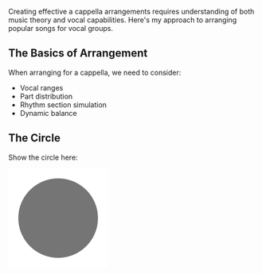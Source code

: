 Creating effective a cappella arrangements requires understanding of both music theory and vocal capabilities. Here's my approach to arranging popular songs for vocal groups.

## The Basics of Arrangement

When arranging for a cappella, we need to consider:

- Vocal ranges
- Part distribution
- Rhythm section simulation
- Dynamic balance

## The Circle

Show the circle here:

![The Circle](/circle.svg)
